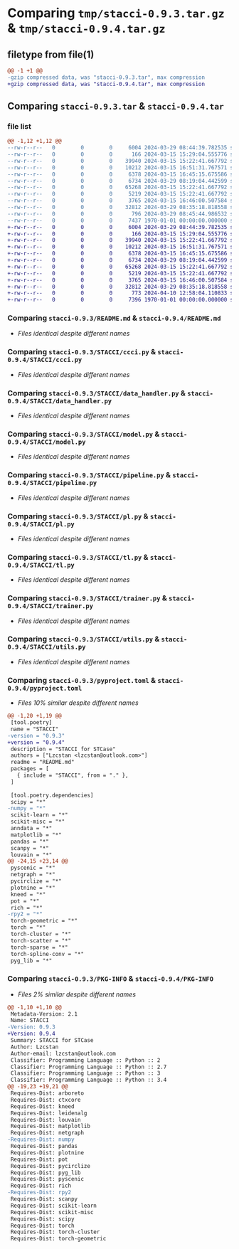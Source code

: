 # Comparing `tmp/stacci-0.9.3.tar.gz` & `tmp/stacci-0.9.4.tar.gz`

## filetype from file(1)

```diff
@@ -1 +1 @@
-gzip compressed data, was "stacci-0.9.3.tar", max compression
+gzip compressed data, was "stacci-0.9.4.tar", max compression
```

## Comparing `stacci-0.9.3.tar` & `stacci-0.9.4.tar`

### file list

```diff
@@ -1,12 +1,12 @@
--rw-r--r--   0        0        0     6004 2024-03-29 08:44:39.782535 stacci-0.9.3/README.md
--rw-r--r--   0        0        0      166 2024-03-15 15:29:04.555776 stacci-0.9.3/STACCI/__init__.py
--rw-r--r--   0        0        0    39940 2024-03-15 15:22:41.667792 stacci-0.9.3/STACCI/ccci.py
--rw-r--r--   0        0        0    10212 2024-03-15 16:51:31.767571 stacci-0.9.3/STACCI/data_handler.py
--rw-r--r--   0        0        0     6378 2024-03-15 16:45:15.675586 stacci-0.9.3/STACCI/model.py
--rw-r--r--   0        0        0     6734 2024-03-29 08:19:04.442599 stacci-0.9.3/STACCI/pipeline.py
--rw-r--r--   0        0        0    65268 2024-03-15 15:22:41.667792 stacci-0.9.3/STACCI/pl.py
--rw-r--r--   0        0        0     5219 2024-03-15 15:22:41.667792 stacci-0.9.3/STACCI/tl.py
--rw-r--r--   0        0        0     3765 2024-03-15 16:46:00.507584 stacci-0.9.3/STACCI/trainer.py
--rw-r--r--   0        0        0    32812 2024-03-29 08:35:18.818558 stacci-0.9.3/STACCI/utils.py
--rw-r--r--   0        0        0      796 2024-03-29 08:45:44.986532 stacci-0.9.3/pyproject.toml
--rw-r--r--   0        0        0     7437 1970-01-01 00:00:00.000000 stacci-0.9.3/PKG-INFO
+-rw-r--r--   0        0        0     6004 2024-03-29 08:44:39.782535 stacci-0.9.4/README.md
+-rw-r--r--   0        0        0      166 2024-03-15 15:29:04.555776 stacci-0.9.4/STACCI/__init__.py
+-rw-r--r--   0        0        0    39940 2024-03-15 15:22:41.667792 stacci-0.9.4/STACCI/ccci.py
+-rw-r--r--   0        0        0    10212 2024-03-15 16:51:31.767571 stacci-0.9.4/STACCI/data_handler.py
+-rw-r--r--   0        0        0     6378 2024-03-15 16:45:15.675586 stacci-0.9.4/STACCI/model.py
+-rw-r--r--   0        0        0     6734 2024-03-29 08:19:04.442599 stacci-0.9.4/STACCI/pipeline.py
+-rw-r--r--   0        0        0    65268 2024-03-15 15:22:41.667792 stacci-0.9.4/STACCI/pl.py
+-rw-r--r--   0        0        0     5219 2024-03-15 15:22:41.667792 stacci-0.9.4/STACCI/tl.py
+-rw-r--r--   0        0        0     3765 2024-03-15 16:46:00.507584 stacci-0.9.4/STACCI/trainer.py
+-rw-r--r--   0        0        0    32812 2024-03-29 08:35:18.818558 stacci-0.9.4/STACCI/utils.py
+-rw-r--r--   0        0        0      773 2024-04-10 12:58:04.110833 stacci-0.9.4/pyproject.toml
+-rw-r--r--   0        0        0     7396 1970-01-01 00:00:00.000000 stacci-0.9.4/PKG-INFO
```

### Comparing `stacci-0.9.3/README.md` & `stacci-0.9.4/README.md`

 * *Files identical despite different names*

### Comparing `stacci-0.9.3/STACCI/ccci.py` & `stacci-0.9.4/STACCI/ccci.py`

 * *Files identical despite different names*

### Comparing `stacci-0.9.3/STACCI/data_handler.py` & `stacci-0.9.4/STACCI/data_handler.py`

 * *Files identical despite different names*

### Comparing `stacci-0.9.3/STACCI/model.py` & `stacci-0.9.4/STACCI/model.py`

 * *Files identical despite different names*

### Comparing `stacci-0.9.3/STACCI/pipeline.py` & `stacci-0.9.4/STACCI/pipeline.py`

 * *Files identical despite different names*

### Comparing `stacci-0.9.3/STACCI/pl.py` & `stacci-0.9.4/STACCI/pl.py`

 * *Files identical despite different names*

### Comparing `stacci-0.9.3/STACCI/tl.py` & `stacci-0.9.4/STACCI/tl.py`

 * *Files identical despite different names*

### Comparing `stacci-0.9.3/STACCI/trainer.py` & `stacci-0.9.4/STACCI/trainer.py`

 * *Files identical despite different names*

### Comparing `stacci-0.9.3/STACCI/utils.py` & `stacci-0.9.4/STACCI/utils.py`

 * *Files identical despite different names*

### Comparing `stacci-0.9.3/pyproject.toml` & `stacci-0.9.4/pyproject.toml`

 * *Files 10% similar despite different names*

```diff
@@ -1,20 +1,19 @@
 [tool.poetry]
 name = "STACCI"
-version = "0.9.3"
+version = "0.9.4"
 description = "STACCI for STCase"
 authors = ["Lzcstan <lzcstan@outlook.com>"]
 readme = "README.md"
 packages = [
   { include = "STACCI", from = "." },
 ]
 
 [tool.poetry.dependencies]
 scipy = "*"
-numpy = "*"
 scikit-learn = "*"
 scikit-misc = "*"
 anndata = "*"
 matplotlib = "*"
 pandas = "*"
 scanpy = "*"
 louvain = "*"
@@ -24,15 +23,14 @@
 pyscenic = "*"
 netgraph = "*"
 pycirclize = "*"
 plotnine = "*"
 kneed = "*"
 pot = "*"
 rich = "*"
-rpy2 = "*"
 torch-geometric = "*"
 torch = "*"
 torch-cluster = "*"
 torch-scatter = "*"
 torch-sparse = "*"
 torch-spline-conv = "*"
 pyg_lib = "*"
```

### Comparing `stacci-0.9.3/PKG-INFO` & `stacci-0.9.4/PKG-INFO`

 * *Files 2% similar despite different names*

```diff
@@ -1,10 +1,10 @@
 Metadata-Version: 2.1
 Name: STACCI
-Version: 0.9.3
+Version: 0.9.4
 Summary: STACCI for STCase
 Author: Lzcstan
 Author-email: lzcstan@outlook.com
 Classifier: Programming Language :: Python :: 2
 Classifier: Programming Language :: Python :: 2.7
 Classifier: Programming Language :: Python :: 3
 Classifier: Programming Language :: Python :: 3.4
@@ -19,23 +19,21 @@
 Requires-Dist: arboreto
 Requires-Dist: ctxcore
 Requires-Dist: kneed
 Requires-Dist: leidenalg
 Requires-Dist: louvain
 Requires-Dist: matplotlib
 Requires-Dist: netgraph
-Requires-Dist: numpy
 Requires-Dist: pandas
 Requires-Dist: plotnine
 Requires-Dist: pot
 Requires-Dist: pycirclize
 Requires-Dist: pyg_lib
 Requires-Dist: pyscenic
 Requires-Dist: rich
-Requires-Dist: rpy2
 Requires-Dist: scanpy
 Requires-Dist: scikit-learn
 Requires-Dist: scikit-misc
 Requires-Dist: scipy
 Requires-Dist: torch
 Requires-Dist: torch-cluster
 Requires-Dist: torch-geometric
```

